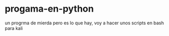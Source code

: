 # progama-en-python

un progrma de mierda pero es lo que hay, voy a hacer unos scripts en bash para kali

